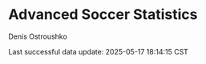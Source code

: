 # Advanced Soccer Statistics
Denis Ostroushko

<!-- gfm -->

Last successful data update: 2025-05-17 18:14:15 CST
